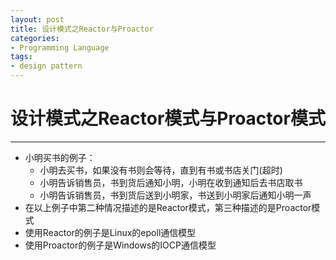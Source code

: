 ```yaml
---
layout: post
title: 设计模式之Reactor与Proactor
categories:
- Programming Language
tags:
- design pattern
---
```


# 设计模式之Reactor模式与Proactor模式
------------------
- 小明买书的例子：
	- 小明去买书，如果没有书则会等待，直到有书或书店关门(超时)
	- 小明告诉销售员，书到货后通知小明，小明在收到通知后去书店取书
	- 小明告诉销售员，书到货后送到小明家，书送到小明家后通知小明一声
- 在以上例子中第二种情况描述的是Reactor模式，第三种描述的是Proactor模式
- 使用Reactor的例子是Linux的epoll通信模型
- 使用Proactor的例子是Windows的IOCP通信模型